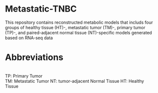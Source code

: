 # Metastatic-TNBC
This repository contains reconstructed metabolic models that includs four groups of healthy tissue (HT)-, metastatic tumor (TM)-, primary tumor (TP)-, and paired-adjacent normal tissue (NT)-specific models generated based on RNA-seq data

# Abbreviations

<br>TP:  Primary Tumor<br>
TM:  Metastatic Tumor
NT:  tumor-adjacent Normal Tissue
HT:  Healthy Tissue




